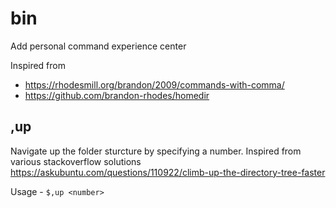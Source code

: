 # bin

Add personal command experience center

Inspired from
* https://rhodesmill.org/brandon/2009/commands-with-comma/
* https://github.com/brandon-rhodes/homedir

## ,up
Navigate up the folder sturcture by specifying a number. 
Inspired from various stackoverflow solutions
https://askubuntu.com/questions/110922/climb-up-the-directory-tree-faster

Usage - 
`$,up <number>`
